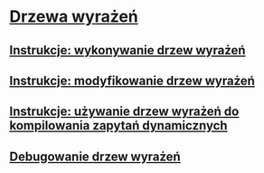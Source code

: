 # [Drzewa wyrażeń](index.md)
## [Instrukcje: wykonywanie drzew wyrażeń](how-to-execute-expression-trees.md)
## [Instrukcje: modyfikowanie drzew wyrażeń](how-to-modify-expression-trees.md)
## [Instrukcje: używanie drzew wyrażeń do kompilowania zapytań dynamicznych](how-to-use-expression-trees-to-build-dynamic-queries.md)
## [Debugowanie drzew wyrażeń](debugging-expression-trees-in-visual-studio.md)
